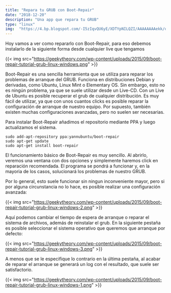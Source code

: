 ```yaml
---
title: "Repara tu GRUB con Boot-Repair"
date: "2018-12-20"
description: "Una app que repara tu GRUB"
type: "linux"
img:  "https://4.bp.blogspot.com/-I5zIqvQU6yE/XDTYpNILQZI/AAAAAAAAekk/ooS-hHTiygYIv62VLvMXObxsPpqTm5yXQCLcBGAs/s640/Ubuntu-Grub-Console.png"
---
```



Hoy vamos a ver como repararlo con Boot-Repair, para eso debemos instalarlo de la siguiente forma desde cualquier live que tengamos

{{< img src="https://geekytheory.com/wp-content/uploads/2015/09/boot-repair-tutorial-grub-linux-windows.png" >}}

Boot-Repair es una sencilla herramienta que se utiliza para reparar los problemas de arranque del GRUB. Funciona en distribuciones Debian y derivadas, como Ubuntu, Linux Mint o Elementary OS. Sin embargo, esto no es ningún problema, ya que se suele utilizar desde un Live-CD. Con un Live de Ubuntu es posible recuperar el grub de cualquier distribución. Es muy fácil de utilizar, ya que con unos cuantos clicks es posible reparar la configuración de arranque de nuestro equipo. Por supuesto, también existen muchas configuraciones avanzadas, pero no suelen ser necesarias.

Para instalar Boot-Repair añadimos el repositorio mediante PPA y luego actualizamos el sistema.


    sudo add-apt-repository ppa:yannubuntu/boot-repair
    sudo apt-get update
    sudo apt-get install boot-repair


El funcionamiento básico de Boot-Repair es muy sencillo. Al abrirlo, veremos una ventana con dos opciones y simplemente haremos click en reparación recomendada. El programa se pondrá a funcionar y, en la mayoria de los casos, solucionará los problemas de nuestro GRUB.

Por lo general, esto suele funcionar sin ningun inconveniente mayor, pero si por alguna circunstancia no lo hace, es posible realizar una configuración avanzada:

{{< img src="https://geekytheory.com/wp-content/uploads/2015/09/boot-repair-tutorial-grub-linux-windows-2.png" >}}

Aquí podemos cambiar el tiempo de espera de arranque o reparar el sistema de archivos, además de reinstalar el grub. En la siguiente pestaña es posible seleccionar el sistema operativo que queremos que arranque por defecto:

{{< img src="https://geekytheory.com/wp-content/uploads/2015/09/boot-repair-tutorial-grub-linux-windows-3.png" >}}

A menos que se le especifique lo contrario en la última pestaña, al acabar de reparar el arranque se generará un log con el resultado, que suele ser satisfactorio.

{{< img src="https://geekytheory.com/wp-content/uploads/2015/09/boot-repair-tutorial-grub-linux-windows-1.png" >}}

